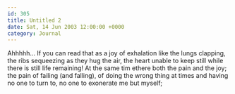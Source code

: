 ```yaml
---
id: 305
title: Untitled 2
date: Sat, 14 Jun 2003 12:00:00 +0000
category: Journal
---
```


Ahhhhh... If you can read that as a joy of exhalation like the lungs
clapping, the ribs sequeezing as they hug the air, the heart unable to
keep still while there is still life remaining!  At the same tim ethere
both the pain and the joy; the pain of failing (and falling), of doing
the wrong thing at times and having no one to turn to, no one to
exonerate me but myself;



